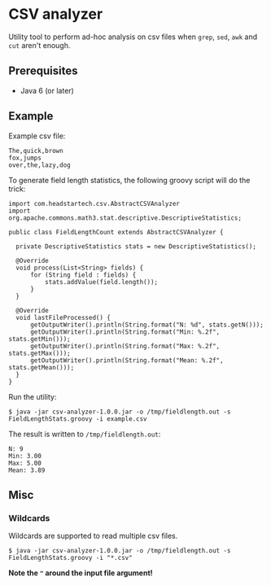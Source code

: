 # CSV analyzer
Utility tool to perform ad-hoc analysis on csv files when `grep`, `sed`, `awk` and `cut` aren't enough.

## Prerequisites
* Java 6 (or later)

## Example

Example csv file:

    The,quick,brown
    fox,jumps
    over,the,lazy,dog


To generate field length statistics, the following groovy script will do the trick:

    import com.headstartech.csv.AbstractCSVAnalyzer
    import org.apache.commons.math3.stat.descriptive.DescriptiveStatistics;
    
    public class FieldLengthCount extends AbstractCSVAnalyzer {
  
      private DescriptiveStatistics stats = new DescriptiveStatistics();
  
      @Override
      void process(List<String> fields) {
          for (String field : fields) {
              stats.addValue(field.length());
          }
      }
  
      @Override
      void lastFileProcessed() {
          getOutputWriter().println(String.format("N: %d", stats.getN()));
          getOutputWriter().println(String.format("Min: %.2f", stats.getMin()));
          getOutputWriter().println(String.format("Max: %.2f", stats.getMax()));
          getOutputWriter().println(String.format("Mean: %.2f", stats.getMean()));
      }
    }

 
  
Run the utility:

`$ java -jar csv-analyzer-1.0.0.jar -o /tmp/fieldlength.out -s FieldLengthStats.groovy -i example.csv`
  
The result is written to `/tmp/fieldlength.out`:

    N: 9
    Min: 3.00
    Max: 5.00
    Mean: 3.89

## Misc
### Wildcards 
Wildcards are supported to read multiple csv files. 

`$ java -jar csv-analyzer-1.0.0.jar -o /tmp/fieldlength.out -s FieldLengthStats.groovy -i "*.csv"`

**Note the `"` around the input file argument!**

